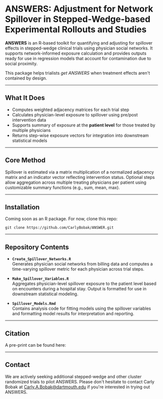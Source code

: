 # ANSWERS: Adjustment for Network Spillover in Stepped-Wedge-based Experimental Rollouts and Studies

**ANSWERS** is an R-based toolkit for quantifying and adjusting for spillover effects in stepped-wedge clinical trials using physician social networks. It supports network-informed exposure calculation and provides outputs ready for use in regression models that account for contamination due to social proximity.

This package helps trialists *get ANSWERS* when treatment effects aren't contained by design.

---

## What It Does

- Computes weighted adjacency matrices for each trial step
- Calculates physician-level exposure to spillover using pre/post intervention data
- Supports summary of exposure at the **patient level** for those treated by multiple physicians
- Returns step-wise exposure vectors for integration into downstream statistical models

---

## Core Method

Spillover is estimated via a matrix multiplication of a normalized adjacency matrix and an indicator vector reflecting intervention status. Optional steps allow aggregation across multiple treating physicians per patient using customizable summary functions (e.g., sum, mean, max).

---

## Installation

Coming soon as an R package. For now, clone this repo:

```
git clone https://github.com/CarlyBobak/ANSWER.git
```

---

## Repository Contents

- **`Create_Spillover_Networks.R`**  
  Generates physician social networks from billing data and computes a time-varying spillover metric for each physician across trial steps.

- **`Make_Spillover_Variables.R`**  
  Aggregates physician-level spillover exposure to the patient level based on encounters during a hospital stay. Output is formatted for use in downstream statistical modeling.

- **`Spillover_Models.Rmd`**  
  Contains analysis code for fitting models using the spillover variables and formatting model results for interpretation and reporting.

---

## Citation

A pre-print can be found here:

---

## Contact

We are actively seeking additional stepped-wedge and other cluster randomized trials to pilot ANSWERS. Please don't hesitate to contact Carly Bobak at Carly.A.Bobak@dartmouth.edu if you're interested in trying out ANSWERS.

